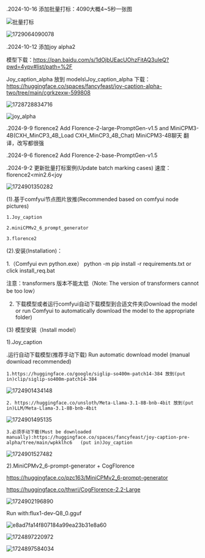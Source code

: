 .2024-10-16 添加批量打标：4090大概4~5秒一张图

![批量打标](https://github.com/user-attachments/assets/15e4075b-ed78-4e88-b586-09f65483c991)

![1729064090078](https://github.com/user-attachments/assets/bb61ac24-5bec-4018-98cf-8007533d4dbc)

.2024-10-12 添加joy alpha2

模型下载：https://pan.baidu.com/s/1dOjbUEacUOhzFitAQ3uIeQ?pwd=4ypv#list/path=%2F

Joy_caption_alpha 放到 models\Joy_caption_alpha 下载：https://huggingface.co/spaces/fancyfeast/joy-caption-alpha-two/tree/main/cgrkzexw-599808

![1728728834716](https://github.com/user-attachments/assets/3adc7c92-1247-436e-8589-f5c64d33378e)


![joy_alpha](https://github.com/user-attachments/assets/4ab7de6a-405e-405b-b03e-0850522e3951)


.2024-9-9 florence2 Add Florence-2-large-PromptGen-v1.5 and MiniCPM3-4B(CXH_MinCP3_4B_Load CXH_MinCP3_4B_Chat) 
    MiniCPM3-4B聊天 翻译，改写都很强

.2024-9-6 florence2 Add Florence-2-base-PromptGen-v1.5 

.2024-9-2 更新批量打标案例(Update batch marking cases) 速度：florence2<min2.6<joy

![1724901350282](https://github.com/user-attachments/assets/c9d9cd10-fbd6-4aeb-91b6-f2740c3998cc)

(1).基于comfyui节点图片放推(Recommended based on comfyui node pictures)

    1.Joy_caption

    2.miniCPMv2_6_prompt_generator

    3.florence2

(2).安装(Installation)：

  1.（Comfyui evn python.exe） python -m pip install -r requirements.txt or click install_req.bat

  注意：transformers 版本不能太低（Note: The version of transformers cannot be too low）

  2. 下载模型或者运行comfyui自动下载模型到合适文件夹(Download the model or run Comfyui to automatically download the model to the appropriate folder)

(3) 模型安装（Install model）

   1).Joy_caption

   .运行自动下载模型(推荐手动下载) Run automatic download model (manual download recommended)
   
    1.https://huggingface.co/google/siglip-so400m-patch14-384 放到(put in)clip/siglip-so400m-patch14-384
      
![1724901434148](https://github.com/user-attachments/assets/12ad9627-e121-4bc8-98cc-313fa491bde4)

    
    2. https://huggingface.co/unsloth/Meta-Llama-3.1-8B-bnb-4bit 放到(put in)LLM/Meta-Llama-3.1-8B-bnb-4bit
      
![1724901495135](https://github.com/user-attachments/assets/3cac31a7-8150-4d78-96d1-8aa3198fe572)


    3.必须手动下载(Must be downloaded manually):https://huggingface.co/spaces/fancyfeast/joy-caption-pre-alpha/tree/main/wpkklhc6   (put in)Joy_caption 
      
![1724901527482](https://github.com/user-attachments/assets/e8ec1be6-a96c-4e73-9422-7bcdafb8f1d4)

 2).MiniCPMv2_6-prompt-generator + CogFlorence
 
 https://huggingface.co/pzc163/MiniCPMv2_6-prompt-generator
 
 https://huggingface.co/thwri/CogFlorence-2.2-Large
 
 ![1724902196890](https://github.com/user-attachments/assets/22373c22-8083-4b3f-af10-774d86560f16)

 Run with:flux1-dev-Q8_0.gguf

 ![e8ad7fa14f807184a99ea23b31e8a60](https://github.com/user-attachments/assets/178ee440-919e-4b28-b1bd-c2c1e2e0ceb4)

 ![1724897220972](https://github.com/user-attachments/assets/ac3c072d-dccc-4f29-bcbd-45c7945407be)

 ![1724897584034](https://github.com/user-attachments/assets/584adc69-3e0d-4cb9-8392-0fe337dc34a2)








